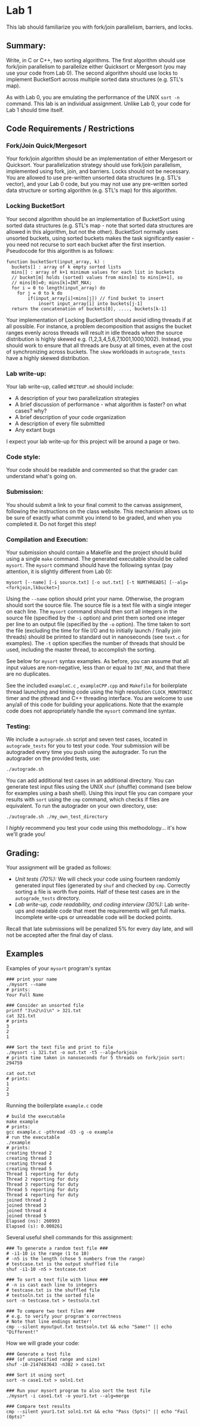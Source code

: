 # Lab 1

This lab should familiarize you with fork/join parallelism, barriers, and locks.  

## Summary:
Write, in C or C++, two sorting algorithms. The first algorithm should use fork/join parallelism to parallelize either Quicksort or Mergesort (you may use your code from Lab 0). The second algorithm should use locks to implement BucketSort across multiple sorted data structures (e.g. STL's map). 

As with Lab 0, you are emulating the performance of the UNIX `sort -n` command.  This lab is an individual assignment. Unlike Lab 0, your code for Lab 1 should time itself.  

## Code Requirements / Restrictions

### Fork/Join Quick/Mergesort
Your fork/join algorithm should be an implementation of either Mergesort or Quicksort.  Your parallelization strategy should use fork/join parallelism, implemented using fork, join, and barriers.  Locks should not be necessary. You are allowed to use pre-written unsorted data structures (e.g. STL's vector), and your Lab 0 code, but you may not use any pre-written sorted data structure or sorting algorithm (e.g. STL's map) for this algorithm.

### Locking BucketSort
Your second algorithm should be an implementation of BucketSort using sorted data structures (e.g. STL's map - note that sorted data structures are allowed in this algorithm, but not the other).  BucketSort normally uses unsorted buckets, using sorted buckets makes the task significantly easier - you need not recurse to sort each bucket after the first insertion.  Pseudocode for this algorithm is as follows:

```
function bucketSort(input_array, k) :
  buckets[] : array of k empty sorted lists
  mins[] : array of k+1 minimum values for each list in buckets
  // bucket[m] holds (sorted) values from mins[m] to mins[m+1], so
  // mins[0]=0; mins[k]=INT_MAX;
  for i = 0 to length(input_array) do
    for j = 0 to k do
		if(input_array[i]<mins[j]) // find bucket to insert 
			insert input_array[i] into buckets[j-1]
  return the concatenation of buckets[0], ...., buckets[k-1]
```

Your implementation of Locking BucketSort should avoid idling threads if at all possible. For instance, a problem decomposition that assigns the bucket ranges evenly across threads will result in idle threads when the source distribution is highly skewed e.g. (1,2,3,4,5,6,7,1001,1000,1002).  Instead, you should work to ensure that all threads are busy at all times, even at the cost of synchronizing across buckets.  The `skew` workloads in `autograde_tests` have a highly skewed distribution.

### Lab write-up:
Your lab write-up, called `WRITEUP.md` should include:
* A description of your two parallelization strategies
* A brief discussion of performance - what algorithm is faster? on what cases? why? 
* A brief description of your code organization
* A description of every file submitted
* Any extant bugs

I expect your lab write-up for this project will be around a page or two.

### Code style:
Your code should be readable and commented so that the grader can understand what's going on.

### Submission:
You should submit a link to your final commit to the canvas assignment, following the instructions on the class website.  This mechanism allows us to be sure of exactly what commit you intend to be graded, and when you completed it.  Do not forget this step!

### Compilation and Execution:
Your submission should contain a Makefile and the project should build using a single `make` command.  The generated executable should be called `mysort`.  The `mysort` command should have the following syntax (pay attention, it is slightly
different from Lab 0):

`mysort [--name] [-i source.txt] [-o out.txt] [-t NUMTHREADS] [--alg=<forkjoin,lkbucket>] `

Using the `--name` option should print your name.  Otherwise, the program should sort the source file.  The source file is a text file with a single integer on each line.  The `mysort` command should then sort all integers in the source file (specified by the `-i` option) and print them sorted one integer per line to an output file (specified by the `-o` option). The time taken to sort the file (excluding the time for file I/O and to initially launch / finally join threads) should be printed to standard out in nanoseconds (see `text.c` for examples).  The `-t` option specifies the number of threads that should be used, including the master thread, to accomplish the sorting. 

See below for `mysort` syntax examples.  As before, you can assume that all input values are non-negative, less than or equal to `INT_MAX`, and that there are no duplicates.

See the included `exampleC.c` , `exampleCPP.cpp` and `Makefile` for boilerplate thread launching and timing code using the high resolution `CLOCK_MONOTONIC` timer and the pthread and C++ threading interface.  You are welcome to use any/all of this code for building your applications. Note that the example code does not appropriately handle the `mysort` command line syntax. 

### Testing:
We include a `autograde.sh` script and seven test cases, located in `autograde_tests` for you to test your code.  Your submission will be autograded every time you push using the autograder.  To run the autograder on the provided tests, use:

`./autograde.sh`

You can add additional test cases in an additional directory.  You can generate test input files using the UNIX `shuf` (shuffle) command (see below for examples using a bash shell).  Using this input file you can compare your results with `sort` using the `cmp` command, which checks if files are equivalent. To run the autograder on your own directory, use:

`./autograde.sh ./my_own_test_directory`

I _highly_ recommend you test your code using this methodology... it's how we'll grade you!



## Grading:
Your assignment will be graded as follows:
* *Unit tests (70%):*
We will check your code using fourteen randomly generated input files (generated by `shuf` and checked by `cmp`.  Correctly sorting a file is worth five points.  Half of these test cases are in the `autograde_tests` directory.
* *Lab write-up, code readability, and coding interview (30%):* 
Lab write-ups and readable code that meet the requirements will get full marks. Incomplete write-ups or unreadable code will be docked points.

Recall that late submissions will be penalized 5% for every day late, and will not be accepted after the final day of class.

## Examples

Examples of your `mysort` program's syntax
```
### print your name
./mysort --name
# prints:
Your Full Name

### Consider an unsorted file
printf "3\n2\n1\n" > 321.txt
cat 321.txt
# prints
3
2
1

### Sort the text file and print to file
./mysort -i 321.txt -o out.txt -t5 --alg=forkjoin
# prints time taken in nanoseconds for 5 threads on fork/join sort:
294759

cat out.txt
# prints:
1
2
3
```

Running the boilerplate `example.c` code
```
# build the executable
make example
# prints:
gcc example.c -pthread -O3 -g -o example
# run the executable
./example
# prints:
creating thread 2
creating thread 3
creating thread 4
creating thread 5
Thread 1 reporting for duty
Thread 2 reporting for duty
Thread 3 reporting for duty
Thread 5 reporting for duty
Thread 4 reporting for duty
joined thread 2
joined thread 3
joined thread 4
joined thread 5
Elapsed (ns): 260993
Elapsed (s): 0.000261
```

Several useful shell commands for this assignment:
```
### To generate a random test file ###
# -i1-10 is the range (1 to 10)
# -n5 is the length (chose 5 numbers from the range)
# testcase.txt is the output shuffled file
shuf -i1-10 -n5 > testcase.txt

### To sort a text file with linux ###
# -n is cast each line to integers
# testcase.txt is the shuffled file
# testsoln.txt is the sorted file
sort -n testcase.txt > testsoln.txt

### To compare two text files ###
# e.g. to verify your program's correctness
# Note that line endings matter!
cmp --silent myoutput.txt testsoln.txt && echo "Same!" || echo "Different!"
```


How we will grade your code:
```
### Generate a test file
### (of unspecified range and size)
shuf -i0-2147483643 -n382 > case1.txt

### Sort it using sort
sort -n case1.txt > soln1.txt

### Run your mysort program to also sort the test file
./mysort -i case1.txt -o your1.txt --alg=merge

### Compare test results
cmp --silent your1.txt soln1.txt && echo "Pass (5pts)" || echo "Fail (0pts)"
```
